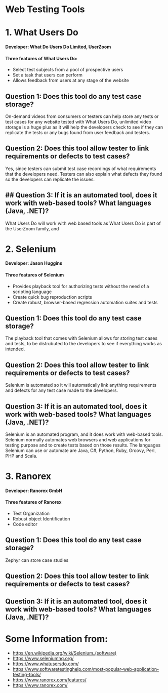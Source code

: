 # Web Testing Tools

# 1. What Users Do
#### Developer: What Do Users Do Limited, UserZoom
#### Three features of What Users Do:
   * Select test subjects from a pool of prospective users
   * Set a task that users can perform
   * Allows feedback from users at any stage of the website

## Question 1: Does this tool do any test case storage?
On-demand videos from consumers or testers can help store any tests or test cases for any website tested with What Users Do, unlimited video storage is a huge plus as it will help the developers check to see if they can replicate the tests or any bugs found from user feedback and testers.
## Question 2: Does this tool allow tester to link requirements or defects to test cases?
Yes, since testers can submit test case recordings of what requirements that the developers need. Testers can also explain what defects they found so the developers can replicate the issues.
## ## Question 3: If it is an automated tool, does it work with web-based tools? What languages (Java, .NET)?
What Users Do will work with web based tools as What Users Do is part of the UserZoom family, and

# 2. Selenium
#### Developer: Jason Huggins
#### Three features of Selenium
   * Provides playback tool for authorizing tests without the need of a scripting language
   * Create quick bug reproduction scripts
   * Create robust, browser-based regression automation suites and tests

## Question 1: Does this tool do any test case storage?
The playback tool that comes with Selenium allows for storing test cases and tests, to be distrubuted to the developers to see if everything works as intended.
## Question 2: Does this tool allow tester to link requirements or defects to test cases?
Selenium is automated so it will automatically link anything requirements and defects for any test case made to the developers.
## Question 3: If it is an automated tool, does it work with web-based tools? What languages (Java, .NET)?
Selenium is an automated program, and it does work with web-based tools. Selenium normally automates web browsers and web applications for testing purpose and to create tests based on those results. The languages Selenium can use or automate are Java, C#, Python, Ruby, Groovy, Perl, PHP and Scala.
# 3. Ranorex
#### Developer: Ranorex GmbH
#### Three features of Ranorex
  * Test Organization
  * Robust object Identification
  * Code editor

## Question 1: Does this tool do any test case storage?
Zephyr can store case studies
## Question 2: Does this tool allow tester to link requirements or defects to test cases?
## Question 3: If it is an automated tool, does it work with web-based tools? What languages (Java, .NET)?




# Some Information from:
  * https://en.wikipedia.org/wiki/Selenium_(software)
  * https://www.seleniumhq.org/
  * https://www.whatusersdo.com/
  * https://www.softwaretestinghelp.com/most-popular-web-application-testing-tools/
  * https://www.ranorex.com/features/
  * https://www.ranorex.com/
